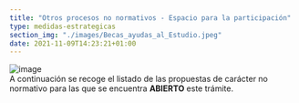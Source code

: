 ```yaml
---
title: "Otros procesos no normativos - Espacio para la participación"
type: medidas-estrategicas
section_img: "./images/Becas_ayudas_al_Estudio.jpeg"
date: 2021-11-09T14:23:21+01:00
---
```

<article id="message_form" >
            <div class="container container-xl">
				<div class="row">
                    <div class="col-12 content">
                        <div class="row">
                            <div class="col-sm-3 col-md-2 icon">
                                <img src="{{<siteurl>}}images/participacion_publica_70X50.jpg" class="img-fluid"  alt="image" />
                            </div>
                            <div class="col-sm-9 col-md-10 message">
								 <div class="text">
							A continuación se recoge el listado de las propuestas de carácter no normativo para las que se encuentra <b>ABIERTO</b> este trámite.  <br>
								</i></a>
                                </div>	
                            </div>
                        </div>
					</div>
				</div>
			</div>	
</article>	